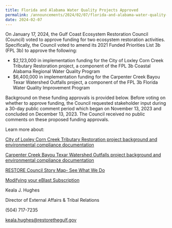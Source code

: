 ```yaml
---
title: Florida and Alabama Water Quality Projects Approved
permalink: /announcements/2024/02/07/florida-and-alabama-water-quality-projects-approved/
date: 2024-02-07
---
```


On January 17, 2024, the Gulf Coast Ecosystem Restoration Council (Council) voted to approve funding for two ecosystem restoration activities. Specifically, the Council voted to amend its 2021 Funded Priorities List 3b (FPL 3b) to approve the following:

- $2,123,000 in implementation funding for the City of Loxley Corn Creek Tributary Restoration project, a component of the FPL 3b Coastal Alabama Regional Water Quality Program
- $6,400,000 in implementation funding for the Carpenter Creek Bayou Texar Watershed Outfalls project, a component of the FPL 3b Florida Water Quality Improvement Program

Background on these funding approvals is provided below. Before voting on whether to approve funding, the Council requested stakeholder input during a 30-day public comment period which began on November 13, 2023 and concluded on December 13, 2023. The Council received no public comments on these proposed funding approvals. 

Learn more about:

[City of Loxley Corn Creek Tributary Restoration project background and environmental compliance documentation](/council-selected-restoration-component/fpl-3)

[Carpenter Creek Bayou Texar Watershed Outfalls project background and environmental compliance documentation](/council-selected-restoration-component/fpl-3) 

[RESTORE Council Story Map- See What We Do](https://restorethegulf.maps.arcgis.com/apps/MapSeries/index.html?appid=fc84cd0bac7540839a43b56936a529ca)

[Modifying your eBlast Subscription](https://www.restorethegulf.gov/apps/eblast/ModifyInformation.aspx)

Keala J. Hughes

Director of External Affairs & Tribal Relations

(504) 717-7235

[keala.hughes@restorethegulf.gov](mailto:keala.hughes@restorethegulf.gov)
